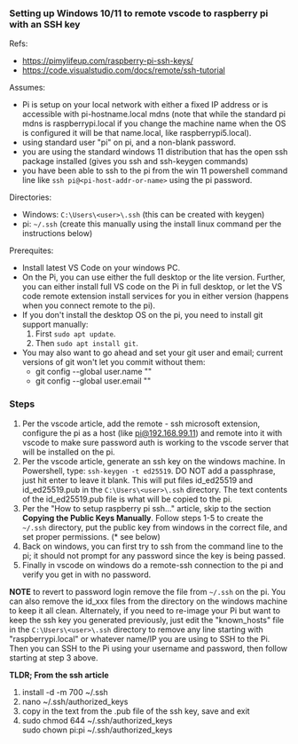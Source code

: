 ### Setting up Windows 10/11 to remote vscode to raspberry pi with an SSH key

Refs:
* https://pimylifeup.com/raspberry-pi-ssh-keys/
* https://code.visualstudio.com/docs/remote/ssh-tutorial

Assumes:
* Pi is setup on your local network with either a fixed IP address or is accessible with pi-hostname.local mdns (note that while the standard pi mdns is raspberrypi.local if you change the machine name when the OS is configured it will be that name.local, like raspberrypi5.local).
* using standard user "pi" on pi, and a non-blank password.
* you are using the standard windows 11 distribution that has the open ssh package installed (gives you ssh and ssh-keygen commands)
* you have been able to ssh to the pi from the win 11 powershell command line like `ssh pi@<pi-host-addr-or-name>` using the pi password.

Directories:
* Windows: `C:\Users\<user>\.ssh`  (this can be created with keygen)
* pi: `~/.ssh` (create this manually using the install linux command per the instructions below)

Prerequites:
* Install latest VS Code on your windows PC.
* On the Pi, you can use either the full desktop or the lite version.  Further, you can either install full VS code on the Pi in full desktop, or let the VS code remote extension install services for you in either version (happens when you connect remote to the pi). 
* If you don't install the desktop OS on the pi, you need to install git support manually:
    1. First `sudo apt update`.
    2. Then `sudo apt install git`.
* You may also want to go ahead and set your git user and email; current versions of git won't let you commit without them:
    * git  config --global user.name "<your github username>"
    * git config --global user.email "<your github email>"



### Steps
1. Per the vscode article, add the remote - ssh microsoft extension, configure the pi as a host (like pi@192.168.99.11) and remote into it with vscode to make sure password auth is working to the vscode server that will be installed on the pi.
2. Per the vscode article, generate an ssh key on the windows machine.  In Powershell, type: 
`ssh-keygen -t ed25519`. DO NOT add a passphrase, just hit enter to leave it blank.  This will put files id_ed25519 and id_ed25519.pub in the `C:\Users\<user>\.ssh` directory.  The text contents of the id_ed25519.pub file is what will be copied to the pi.
3. Per the "How to setup raspberry pi ssh..." article, skip to the section **Copying the Public Keys Manually**.  Follow steps 1-5 to create the `~/.ssh` directory, put the public key from windows in the correct file, and set proper permissions. (* see below)
4. Back on windows, you can first try to ssh from the command line to the pi; it should not prompt for any password since the key is being passed.
5. Finally in vscode on windows do a remote-ssh connection to the pi and verify you get in with no password.

**NOTE** to revert to password login remove the file from `~/.ssh` on the pi.  You can also remove the id_xxx files from the directory on the windows machine to keep it all clean.  Alternately, if you need to re-image your Pi but want to keep the ssh key you generated previously, just edit the "known_hosts" file in the `C:\Users\<user>\.ssh` directory to remove any line starting with "raspberrypi.local" or whatever name/IP you are using to SSH to the Pi.  Then you can SSH to the Pi using your username and password, then follow starting at step 3 above. 

**TLDR; From the ssh article**
1. install -d -m 700 ~/.ssh
2. nano ~/.ssh/authorized_keys
3. copy in the text from the .pub file of the ssh key, save and exit
4. sudo chmod 644 ~/.ssh/authorized_keys  
sudo chown pi:pi ~/.ssh/authorized_keys

